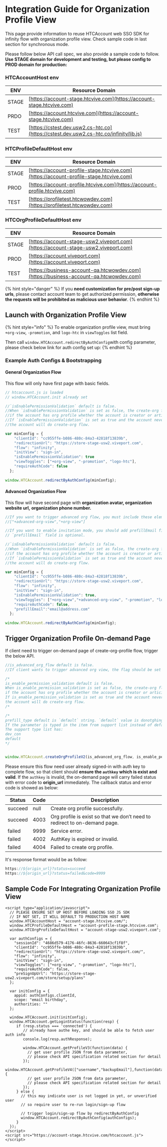 # Integration Guide for Organization Profile View

This page provide information to reuse HTCAccount web SSO SDK for infinity flow with organization profile view. Check sample code in last section for synchronous mode.

Please follow below API call spec, we also provide a sample code to follow. **Use STAGE domain for development and testing, but please config to PROD domain for production:**

### HTCAccountHost env

| ENV   | Resource Domain                                                                          |
| ----- | ---------------------------------------------------------------------------------------- |
| STAGE | ​[https://account-stage.htcvive.com](https://account-stage.htcvive.com)​                 |
| PRDO  | ​[https://account.htcvive.com](https://account-stage.htcvive.com)​                       |
| TEST  | ​[https://cstest.dev.usw2.cs-htc.co](https://cstest.dev.usw2.cs-htc.co/infinity/lib.js)​ |

### HTCProfileDefaultHost env

| ENV   | Resource Domain                                                                        |
| ----- | -------------------------------------------------------------------------------------- |
| STAGE | [https://account-profile-stage.htcvive.com](https://account-profile-stage.htcvive.com) |
| PROD  | [https://account-profile.htcvive.com](https://account-profile.htcvive.com)             |
| TEST  | [https://profiletest.htcwowdev.com](https://profiletest.htcwowdev.com)                 |

### HTCOrgProfileDefaultHost env

| ENV   | Resource Domain                                                                        |
| ----- | -------------------------------------------------------------------------------------- |
| STAGE | [https://account-stage-usw2.viveport.com](https://account-stage-usw2.viveport.com)     |
| PROD  | [https://account.viveport.com](https://account.viveport.com)                           |
| TEST  | [https://business-account-qa.htcwowdev.com](https://business-account-qa.htcwowdev.com) |

{% hint style="danger" %}
If you **need customization for pre/post sign-up urls**, please contact account team to get authorized permission, **otherwise the requests will be prohibited as malicious user behavior**.
{% endhint %}

## Launch with Organization Profile View

{% hint style="info" %}
To enable organization profile view, must bring `+org-view`, `-promotion`, and `logo-htc` in `viewToggles` list field.

Then call `window.HTCAccount.redirectByAuthConfig`with config parameter, please check below link for auth config set up:
{% endhint %}

### Example Auth Configs & Bootstrapping

#### General Organization Flow

This flow will only have first page with basic fields.

```javascript
// htcaccount.js is loaded
// window.HTCAccount.init already set 

//`isEnablePermissionValidation` default is false.
//When `isEnablePermissionValidation` is set as false, the create-org flow will be skip 
//if the account has org profile whether the account is creator or articipants for org profile.
//If `isEnablePermissionValidation` is set as true and the account never create org profile,
//the account will do create-org flow.

var minConfig = {
    "clientId": "cc955ffe-b086-480c-84a3-42818f13839b",
    "redirectionUrl": "https://store-stage-usw2.viveport.com",
    "flow": "infinity",
    "initView": "sign-in",
    "isEnablePermissionValidation": true
    "viewToggles": ["+org-view", "-promotion", "logo-htc"],
    "requireAuthCode": false
  };
  
window.HTCAccount.redirectByAuthConfig(minConfig);
```

#### Advanced Organization Flow

This flow will have second page with **organization avatar, organization website url,** **organization phone number.**

```javascript
//If you want to trigger advanced org flow, you must include these elements as below:
//["+advanced-org-view","+org-view"]

//If you want to enable invitation mode, you should add prefillEmail field.
// `prefillEmail` field is optional. 

//`isEnablePermissionValidation` default is false.
//When `isEnablePermissionValidation` is set as false, the create-org flow will be skip 
//if the account has org profile whether the account is creator or articipants for org profile.
//If `isEnablePermissionValidation` is set as true and the account never create org profile,
//the account will do create-org flow.

var minConfig = {
    "clientId": "cc955ffe-b086-480c-84a3-42818f13839b",
    "redirectionUrl": "https://store-stage-usw2.viveport.com",
    "flow": "infinity",
    "initView": "sign-in",
    "isEnablePermissionValidation": true,
    "viewToggles": ["+org-view","+advanced-org-view", "-promotion", "logo-htc"],
    "requireAuthCode": false,
    "prefillEmail":"email@address.com"
  };
  
window.HTCAccount.redirectByAuthConfig(minConfig);
```

## Trigger Organization Profile On-demand Page

If client need to trigger on-demand page of create-org-profile flow, trigger the below API.

```javascript
//is_advanced_org_flow default is false.
//If client wants to trigger advanced org view, the flag should be set true.

/*
is_enable_permission_validation default is false.
When is_enable_permission_validation is set as false, the create-org flow will be skip 
if the account has org profile whether the account is creator or articipants for org profile.
If is_enable_permission_validation is set as true and the account never create org profile,
the account will do create-org flow.
/*

/*
prefill_type default is `default` string. `default` value is donotghing to prefill org profile.
If the parameter is typed in the item from support list instead of default, the ondemand page will trigger auto fill flow by specified type.
The support type list has:
dev_con
default
*/


window.HTCAccount.createOrgProfileV2(is_advanced_org_flow, is_enable_permission_validation,prefill_type);
```

Please ensure this flow need user already signed-in with auth key to complete flow, so that client should **ensure the `authkey` which is exist and valid**. If the `authkey` is invalid, the on-demand page will carry failed status with error code to **origin\_url** immediately. The callback status and error code is showed as below:

| Status  | Code | Description                                                               |
| ------- | ---- | ------------------------------------------------------------------------- |
| succeed | null | Create org profile successfully.                                          |
| succeed | 4003 | Org profile is exist so that we don’t need to redirect to on-demand page. |
| failed  | 9999 | Service error.                                                            |
| failed  | 4002 | AuthKey is expired or invalid.                                            |
| failed  | 4004 | Failed to create org profile.                                             |

It's response format would be as follow:

```javascript
https://${origin_url}?status=succeed
https://${origin_url}?status=failed&code=9999
```

## Sample Code For Integrating Organization Profile View

```markup
<script type="application/javascript">
  // PLEASE ENSURE SET UP HOST BEFORE LOADING SSO JS SDK 
  // IF NOT SET, IT WILL DEFAULT TO PRODUCTION HOST NAME
  window.HTCAccountHost = "account-stage.htcvive.com/";
  window.HTCProfileDefaultHost = "account-profile-stage.htcvive.com";
  window.HTCOrgProfileDefaultHost = "account-stage-usw2.viveport.com";
  
  var authConfigs = {
    "sessionId": "4686d579-4176-46fc-8636-660643cf1f8f",
    "clientId": "cc955ffe-b086-480c-84a3-42818f13839b",
    "redirectionUrl": "https://store-stage-usw2.viveport.com/",
    "flow": "infinity",
    "initView": "sign-in",
    "viewToggles": ["+org-view", "-promotion", "logo-htc"],
    "requireAuthCode": false,
    "preSignUpUrl": "https://store-stage-usw2.viveport.com/store/setup/plans"
  };
              
  var initConfig = {
    appid: authConfigs.clientId,
    scope: "email birthday",
    authorities: ""
  };

  window.HTCAccount.init(initConfig);
  window.HTCAccount.getLoginStatus(function(resp) {
     if (resp.status === 'connected') {
        // already have authe key, and should be able to fetch user auth info
        console.log(resp.authResponse);
        
        window.HTCAccount.getProfileV3(function(data) {
          // get user profile JSON from data parameter, 
          // please check API specification related section for detail
        });
        window.HTCAccount.getProfileV4(["username","backupEmail"],function(data) {
          // get user profile JSON from data parameter, 
          // please check API specification related section for detail
        });
     } else {
       // this may indicate user is not logged in yet, or unverified user
       // so require user to re-run login/sign-up flow
       
       // trigger login/sign-up flow by redirectByAuthConfig
       window.HTCAccount.redirectByAuthConfig(authConfigs);
     }
  });
</script>
<script src="https://account-stage.htcvive.com/htcaccount.js"></script>
```
